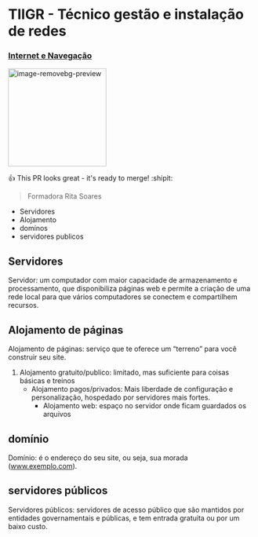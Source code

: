 # TIIGR - Técnico gestão e instalação de redes

### <ins>Internet e Navegação</ins>
<img width="200" height="200" alt="image-removebg-preview" src="https://github.com/user-attachments/assets/956a6b96-b8a0-45be-8d48-c76e35490ed9" />

:+1: This PR looks great - it's ready to merge! :shipit:

> Formadora Rita Soares

- Servidores
- Alojamento
- domínos
- servidores publicos


## Servidores

Servidor: um computador com maior capacidade de armazenamento e processamento, que disponibiliza páginas web e permite a criação de uma rede local para que vários computadores se conectem e compartilhem recursos.

## Alojamento de páginas

Alojamento de páginas: serviço que te oferece um “terreno” para você construir seu site. 

1. Alojamento gratuito/publico: limitado, mas suficiente para coisas básicas e treinos
   - Alojamento pagos/privados: Mais liberdade de configuração e personalização, hospedado por servidores mais fortes. 
     - Alojamento web: espaço no servidor onde ficam guardados os arquivos

## **domínio**

Domínio: é o endereço do seu site, ou seja, sua morada (www.exemplo.com). 

## servidores públicos

Servidores públicos: servidores de acesso público que são mantidos por entidades governamentais e públicas, e tem entrada gratuita ou por um baixo custo.  
